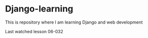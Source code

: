 # Django-learning
This is repository where I am learning Django and web development

Last watched lesson 06-032
